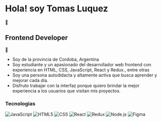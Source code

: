 
<h1>Hola! soy Tomas Luquez</h1> 👋
<h2>Frontend Developer</h2> 🎨

- Soy de la provincia de Cordoba, Argentina 
- Soy estudiante y un apasionado del desarrollador web frontend con experiencia en HTML, CSS, JavaScript, React y Redux., entre otras 
- Soy una persona autodidacta y altamente activa que busca aprender y mejorar cada día. 
- Disfruto trabajar con la interfaz porque quiero brindar la mejor experiencia a los usuarios que visitan mis proyectos.

### Tecnologias 
![JavaScript](https://img.shields.io/badge/-Javascript-333333?style=flat&logo=javascript) ![HTML5](https://img.shields.io/badge/-HTML5-333333?style=flat&logo=HTML5) ![CSS](https://img.shields.io/badge/-CSS-333333?style=flat&logo=CSS3&logoColor=157286) ![React](https://img.shields.io/badge/-React-333333?style=flat&logo=react) ![Redux](https://img.shields.io/badge/-Redux-333333?style=flat&logo=redux) ![Node.js](https://img.shields.io/badge/-Node.js-333333?style=flat&logo=node.js) ![Figma](https://img.shields.io/badge/-Figma-333333?style=flat&logo=figma)
